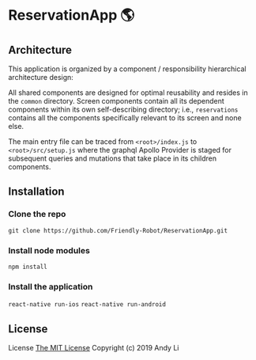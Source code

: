 # ReservationApp :earth_americas:

## Architecture
This application is organized by a component / responsibility hierarchical architecture design: <br>

All shared components are designed for optimal reusability and resides in the `common` directory.
Screen components contain all its dependent components within its own self-describing directory; i.e., `reservations` contains all the components specifically relevant to its screen and none else.<br>

The main entry file can be traced from `<root>/index.js` to `<root>/src/setup.js` where the graphql Apollo Provider is staged for subsequent queries and mutations that take place in its children components.<br>


## Installation
### Clone the repo
`git clone https://github.com/Friendly-Robot/ReservationApp.git`

### Install node modules
`npm install`

### Install the application
`react-native run-ios`
`react-native run-android`

## License
License [The MIT License](http://opensource.org/licenses/MIT)
Copyright (c) 2019 Andy Li